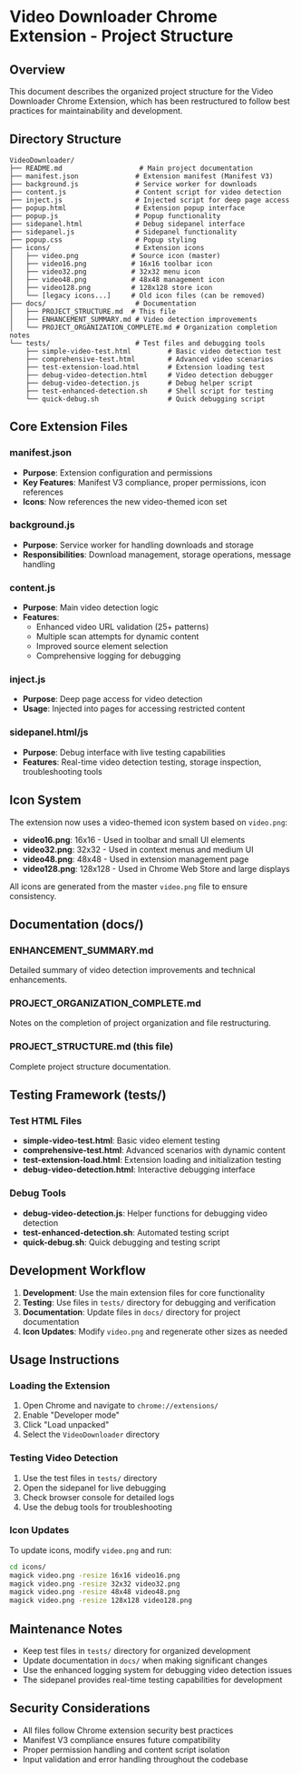 # Video Downloader Chrome Extension - Project Structure

## Overview

This document describes the organized project structure for the Video Downloader Chrome Extension, which has been restructured to follow best practices for maintainability and development.

## Directory Structure

```
VideoDownloader/
├── README.md                   # Main project documentation
├── manifest.json              # Extension manifest (Manifest V3)
├── background.js              # Service worker for downloads
├── content.js                 # Content script for video detection
├── inject.js                  # Injected script for deep page access
├── popup.html                 # Extension popup interface
├── popup.js                   # Popup functionality
├── sidepanel.html             # Debug sidepanel interface
├── sidepanel.js               # Sidepanel functionality
├── popup.css                  # Popup styling
├── icons/                     # Extension icons
│   ├── video.png             # Source icon (master)
│   ├── video16.png           # 16x16 toolbar icon
│   ├── video32.png           # 32x32 menu icon
│   ├── video48.png           # 48x48 management icon
│   ├── video128.png          # 128x128 store icon
│   └── [legacy icons...]     # Old icon files (can be removed)
├── docs/                      # Documentation
│   ├── PROJECT_STRUCTURE.md  # This file
│   ├── ENHANCEMENT_SUMMARY.md # Video detection improvements
│   └── PROJECT_ORGANIZATION_COMPLETE.md # Organization completion notes
└── tests/                     # Test files and debugging tools
    ├── simple-video-test.html         # Basic video detection test
    ├── comprehensive-test.html        # Advanced video scenarios
    ├── test-extension-load.html       # Extension loading test
    ├── debug-video-detection.html     # Video detection debugger
    ├── debug-video-detection.js       # Debug helper script
    ├── test-enhanced-detection.sh     # Shell script for testing
    └── quick-debug.sh                 # Quick debugging script
```

## Core Extension Files

### manifest.json

- **Purpose**: Extension configuration and permissions
- **Key Features**: Manifest V3 compliance, proper permissions, icon references
- **Icons**: Now references the new video-themed icon set

### background.js

- **Purpose**: Service worker for handling downloads and storage
- **Responsibilities**: Download management, storage operations, message handling

### content.js

- **Purpose**: Main video detection logic
- **Features**:
  - Enhanced video URL validation (25+ patterns)
  - Multiple scan attempts for dynamic content
  - Improved source element selection
  - Comprehensive logging for debugging

### inject.js

- **Purpose**: Deep page access for video detection
- **Usage**: Injected into pages for accessing restricted content

### sidepanel.html/js

- **Purpose**: Debug interface with live testing capabilities
- **Features**: Real-time video detection testing, storage inspection, troubleshooting tools

## Icon System

The extension now uses a video-themed icon system based on `video.png`:

- **video16.png**: 16x16 - Used in toolbar and small UI elements
- **video32.png**: 32x32 - Used in context menus and medium UI
- **video48.png**: 48x48 - Used in extension management page
- **video128.png**: 128x128 - Used in Chrome Web Store and large displays

All icons are generated from the master `video.png` file to ensure consistency.

## Documentation (docs/)

### ENHANCEMENT_SUMMARY.md

Detailed summary of video detection improvements and technical enhancements.

### PROJECT_ORGANIZATION_COMPLETE.md

Notes on the completion of project organization and file restructuring.

### PROJECT_STRUCTURE.md (this file)

Complete project structure documentation.

## Testing Framework (tests/)

### Test HTML Files

- **simple-video-test.html**: Basic video element testing
- **comprehensive-test.html**: Advanced scenarios with dynamic content
- **test-extension-load.html**: Extension loading and initialization testing
- **debug-video-detection.html**: Interactive debugging interface

### Debug Tools

- **debug-video-detection.js**: Helper functions for debugging video detection
- **test-enhanced-detection.sh**: Automated testing script
- **quick-debug.sh**: Quick debugging and testing script

## Development Workflow

1. **Development**: Use the main extension files for core functionality
2. **Testing**: Use files in `tests/` directory for debugging and verification
3. **Documentation**: Update files in `docs/` directory for project documentation
4. **Icon Updates**: Modify `video.png` and regenerate other sizes as needed

## Usage Instructions

### Loading the Extension

1. Open Chrome and navigate to `chrome://extensions/`
2. Enable "Developer mode"
3. Click "Load unpacked"
4. Select the `VideoDownloader` directory

### Testing Video Detection

1. Use the test files in `tests/` directory
2. Open the sidepanel for live debugging
3. Check browser console for detailed logs
4. Use the debug tools for troubleshooting

### Icon Updates

To update icons, modify `video.png` and run:

```bash
cd icons/
magick video.png -resize 16x16 video16.png
magick video.png -resize 32x32 video32.png
magick video.png -resize 48x48 video48.png
magick video.png -resize 128x128 video128.png
```

## Maintenance Notes

- Keep test files in `tests/` directory for organized development
- Update documentation in `docs/` when making significant changes
- Use the enhanced logging system for debugging video detection issues
- The sidepanel provides real-time testing capabilities for development

## Security Considerations

- All files follow Chrome extension security best practices
- Manifest V3 compliance ensures future compatibility
- Proper permission handling and content script isolation
- Input validation and error handling throughout the codebase
